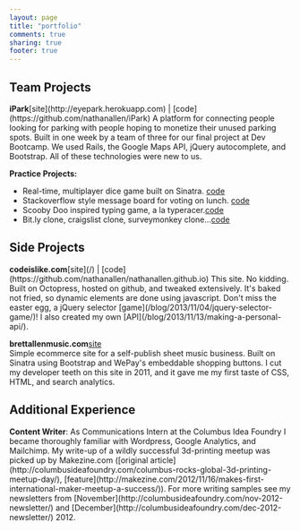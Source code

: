 ```yaml
---
layout: page
title: "portfolio"
comments: true
sharing: true
footer: true
---
```


<h2>Team Projects</h2>
<strong>iPark</strong><span id="portfolio-links">[site](http://eyepark.herokuapp.com) | [code](https://github.com/nathanallen/iPark)</span>  
A platform for connecting people looking for parking with people hoping to monetize their unused parking spots. Built in one week by a team of three for our final project at Dev Bootcamp. We used Rails, the Google Maps API, jQuery autocomplete, and Bootstrap. All of these technologies were new to us. 

<strong>Practice Projects:</strong>  
* Real-time, multiplayer dice game built on Sinatra.
<span id="portfolio-links">[code](https://github.com/tiger-swallowtails-2013/liars-dice)</span>  
* Stackoverflow style message board for voting on lunch.
<span id="portfolio-links">[code](https://github.com/tiger-swallowtails-2013/gutoverflow)</span>  
* Scooby Doo inspired typing game, a la typeracer.<span id="portfolio-links">[code](https://github.com/tiger-swallowtails-2013/speedracer/)</span>  
* Bit.ly clone, craigslist clone, surveymonkey clone...<span id="portfolio-links">[code](https://github.com/nathanallen?tab=repositories)</span>  

<h2>Side Projects</h2>
<strong>codeislike.com</strong><span id="portfolio-links">[site](/) | [code](https://github.com/nathanallen/nathanallen.github.io)</span>  
This site. No kidding. Built on Octopress, hosted on github, and tweaked extensively. It's baked not fried, so dynamic elements are done using javascript. Don't miss the easter egg, a jQuery selector [game](/blog/2013/11/04/jquery-selector-game/)! I also created my own [API](/blog/2013/11/13/making-a-personal-api/).

<strong>brettallenmusic.com</strong><span id="portfolio-links">[site](http://app.brettallenmusic.com)</span>  
Simple ecommerce site for a self-publish sheet music business. Built on Sinatra using Bootstrap and WePay's embeddable shopping buttons. I cut my developer teeth on this site in 2011, and it gave me my first taste of CSS, HTML, and search analytics.

<h2>Additional Experience</h2>
<strong>Content Writer</strong>: As Communications Intern at the Columbus Idea Foundry I became thoroughly familiar with Wordpress, Google Analytics, and Mailchimp. My write-up of a wildly successful 3d-printing meetup was picked up by Makezine.com ([original article](http://columbusideafoundry.com/columbus-rocks-global-3d-printing-meetup-day/), [feature](http://makezine.com/2012/11/16/makes-first-international-maker-meetup-a-success/)). For more writing samples see my newsletters from [November](http://columbusideafoundry.com/nov-2012-newsletter/) and [December](http://columbusideafoundry.com/dec-2012-newsletter/) 2012.
